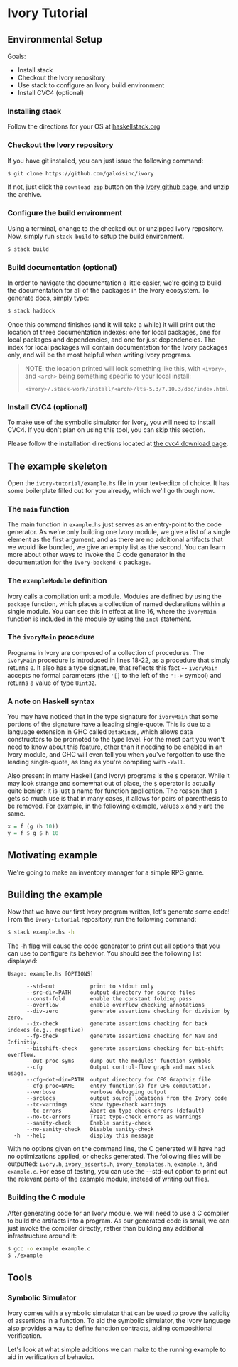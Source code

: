 # Ivory Tutorial

## Environmental Setup

Goals:
* Install stack
* Checkout the Ivory repository
* Use stack to configure an Ivory build environment
* Install CVC4 (optional)

### Installing stack

Follow the directions for your OS at
[haskellstack.org](http://docs.haskellstack.org/en/stable/README/#how-to-install)

### Checkout the Ivory repository

If you have git installed, you can just issue the following command:
```sh
$ git clone https://github.com/galoisinc/ivory
```

If not, just click the `download zip` button on the [ivory github
page](https://github.com/galoisinc/ivory), and unzip the archive.

### Configure the build environment

Using a terminal, change to the checked out or unzipped Ivory repository. Now,
simply run `stack build` to setup the build environment.

```sh
$ stack build
```

### Build documentation (optional)

In order to navigate the documentation a little easier, we're going to build the
documentation for all of the packages in the Ivory ecosystem. To generate docs,
simply type:

```sh
$ stack haddock
```

Once this command finishes (and it will take a while) it will print out the
location of three documentation indexes: one for local packages, one for local
packages and dependencies, and one for just dependencies. The index for local
packages will contain documentation for the Ivory packages only, and will be the
most helpful when writing Ivory programs.

> NOTE: the location printed will look something like this, with `<ivory>`, and
> `<arch>` being something specific to your local install:
>
> `<ivory>/.stack-work/install/<arch>/lts-5.3/7.10.3/doc/index.html`

### Install CVC4 (optional)

To make use of the symbolic simulator for Ivory, you will need to install CVC4.
If you don't plan on using this tool, you can skip this section.

Please follow the installation directions located at
[the cvc4 download page](http://cvc4.cs.nyu.edu/downloads/).


## The example skeleton

Open the `ivory-tutorial/example.hs` file in your text-editor of choice. It has
some boilerplate filled out for you already, which we'll go through now.

### The `main` function

The main function in `example.hs` just serves as an entry-point to the code
generator. As we're only building one Ivory module, we give a list of a single
element as the first argument, and as there are no additional artifacts that we
would like bundled, we give an empty list as the second. You can learn more
about other ways to invoke the C code generator in the documentation for the
`ivory-backend-c` package.

### The `exampleModule` definition

Ivory calls a compilation unit a module. Modules are defined by using the
`package` function, which places a collection of named declarations within a
single module. You can see this in effect at line 16, where the `ivoryMain`
function is included in the module by using the `incl` statement.

### The `ivoryMain` procedure

Programs in Ivory are composed of a collection of procedures. The `ivoryMain`
procedure is introduced in lines 18-22, as a procedure that simply returns `0`.
It also has a type signature, that reflects this fact -- `ivoryMain` accepts no
formal parameters (the `'[]` to the left of the `':->` symbol) and returns a
value of type `Uint32`.

### A note on Haskell syntax

You may have noticed that in the type signature for `ivoryMain` that some
portions of the signature have a leading single-quote. This is due to a language
extension in GHC called `DataKinds`, which allows data constructors to be
promoted to the type level. For the most part you won't need to know about this
feature, other than it needing to be enabled in an Ivory module, and GHC will
even tell you when you've forgotten to use the leading single-quote, as long as
you're compiling with `-Wall`.

Also present in many Haskell (and Ivory) programs is the `$` operator. While it
may look strange and somewhat out of place, the `$` operator is actually quite
benign: it is just a name for function application. The reason that `$` gets so
much use is that in many cases, it allows for pairs of parenthesis to be
removed. For example, in the following example, values `x` and `y` are the same.

```haskell
x = f (g (h 10))
y = f $ g $ h 10
```

## Motivating example

We're going to make an inventory manager for a simple RPG game.


## Building the example

Now that we have our first Ivory program written, let's generate some code! From
the `ivory-tutorial` repository, run the following command:

```sh
$ stack example.hs -h
```

The -h flag will cause the code generator to print out all options that you can
use to configure its behavior. You should see the following list displayed:

```
Usage: example.hs [OPTIONS]

      --std-out           print to stdout only
      --src-dir=PATH      output directory for source files
      --const-fold        enable the constant folding pass
      --overflow          enable overflow checking annotations
      --div-zero          generate assertions checking for division by zero.
      --ix-check          generate assertions checking for back indexes (e.g., negative)
      --fp-check          generate assertions checking for NaN and Infinitiy.
      --bitshift-check    generate assertions checking for bit-shift overflow.
      --out-proc-syms     dump out the modules' function symbols
      --cfg               Output control-flow graph and max stack usage.
      --cfg-dot-dir=PATH  output directory for CFG Graphviz file
      --cfg-proc=NAME     entry function(s) for CFG computation.
      --verbose           verbose debugging output
      --srclocs           output source locations from the Ivory code
      --tc-warnings       show type-check warnings
      --tc-errors         Abort on type-check errors (default)
      --no-tc-errors      Treat type-check errors as warnings
      --sanity-check      Enable sanity-check
      --no-sanity-check   Disable sanity-check
  -h  --help              display this message
```

With no options given on the command line, the C generated will have had no
optimizations applied, or checks generated. The following files will be
outputted: `ivory.h`, `ivory_asserts.h`, `ivory_templates.h`, `example.h`, and
`example.c`. For ease of testing, you can use the --std-out option to print out
the relevant parts of the example module, instead of writing out files.


### Building the C module

After generating code for an Ivory module, we will need to use a C compiler to
build the artifacts into a program. As our generated code is small, we can just
invoke the compiler directly, rather than building any additional infrastructure
around it:

```sh
$ gcc -o example example.c
$ ./example
```

## Tools

### Symbolic Simulator

Ivory comes with a symbolic simulator that can be used to prove the validity of
assertions in a function. To aid the symbolic simulator, the Ivory language also
provides a way to define function contracts, aiding compositional verification.

Let's look at what simple additions we can make to the running example to aid in
verification of behavior.
